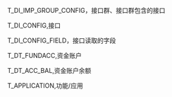 T_DI_IMP_GROUP_CONFIG，接口群、接口群包含的接口

T_DI_CONFIG,接口

T_DI_CONFIG_FIELD，接口读取的字段



T_DT_FUNDACC,资金账户

T_DT_ACC_BAL,资金账户余额



T_APPLICATION,功能/应用





